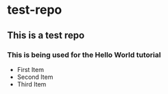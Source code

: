 # test-repo
## This is a test repo
### This is being used for the Hello World tutorial
* First Item
* Second Item
* Third Item


